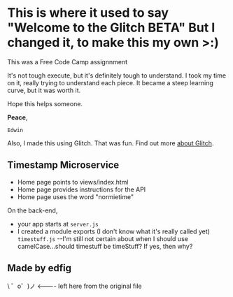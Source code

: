This is where it used to say "Welcome to the Glitch BETA"
But I changed it, to make this my own >:)
=========================

This was a Free Code Camp assignnment

It's not tough execute, but it's definitely tough to understand. I took my time on it, really trying to understand each piece. It became a steep learning curve, but it was worth it.

Hope this helps someone.

**Peace**,

`Edwin`

Also, I made this using Glitch. That was fun. Find out more [about Glitch](https://glitch.com/about).


Timestamp Microservice
------------

- Home page points to views/index.html
- Home page provides instructions for the API
- Home page uses the word "normietime"

On the back-end,
- your app starts at `server.js`
- I created a module exports (I don't know what it's really called yet) `timestuff.js` 
--I'm still not certain about when I should use camelCase...should timestuff be timeStuff? If yes, then why?


Made by edfig
-------------------

\ ゜o゜)ノ <---- left here from the original file
